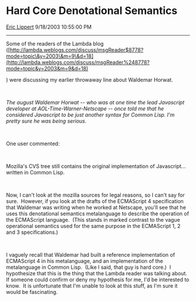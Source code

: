 # Hard Core Denotational Semantics

[Eric Lippert](https://social.msdn.microsoft.com/profile/Eric%20Lippert) 9/18/2003 10:55:00 PM

-----

Some of the readers of the Lambda blog ([http://lambda.weblogs.com/discuss/msgReader$8778?mode=topic\&y=2003\&m=9\&d=18](http://lambda.weblogs.com/discuss/msgReader%248778?mode=topic&y=2003&m=9&d=18) 

) were discussing my earlier throwaway line about Waldemar Horwat.   

 

 

*The august Waldemar Horwat -- who was at one time the lead Javascript developer at AOL-Time-Warner-Netscape -- once told me that he considered Javascript to be just another syntax for Common Lisp. I'm pretty sure he was being serious.* 

 

 

One user commented: 

 

 

Mozilla's CVS tree still contains the original implementation of Javascript... written in Common Lisp.

 

 

Now, I can't look at the mozilla sources for legal reasons, so I can't say for sure.  However, if you look at the drafts of the ECMAScript 4 specification that Waldemar was writing when he worked at Netscape, you'll see that he uses this denotational semantics metalanguage to describe the operation of the ECMAScript language.  (This stands in marked contrast to the vague operational semantics used for the same purpose in the ECMAScript 1, 2 and 3 specifications.)

 

 

I vaguely recall that Waldemar had built a reference implementation of ECMAScript 4 in his metalanguage, and an implementation of the metalanguage in Common Lisp.  (Like I said, that guy is hard core.)  I hypothesize that this is the thing that the Lambda reader was talking about.  If someone could confirm or deny my hypothesis for me, I'd be interested to know.  It is unfortunate that I'm unable to look at this stuff, as I'm sure it would be fascinating.

